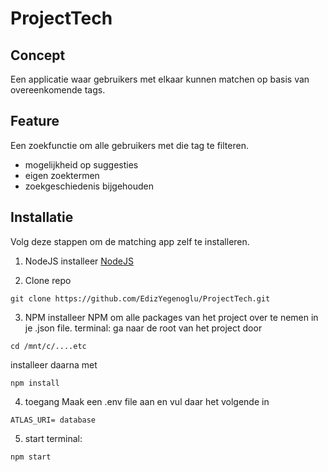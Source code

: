 # ProjectTech

## Concept

Een applicatie waar gebruikers met elkaar kunnen matchen op basis van overeenkomende tags.

## Feature

Een zoekfunctie om alle gebruikers met die tag te filteren.

- mogelijkheid op suggesties
- eigen zoektermen
- zoekgeschiedenis bijgehouden

## Installatie

Volg deze stappen om de matching app zelf te installeren.

1. NodeJS
   installeer [NodeJS](https://nodejs.org/en/download/)

2. Clone repo

```
git clone https://github.com/EdizYegenoglu/ProjectTech.git
```

3. NPM
   installeer NPM om alle packages van het project over te nemen in je .json file.
   terminal:
   ga naar de root van het project door

```
cd /mnt/c/....etc
```

installeer daarna met

```
npm install
```

4. toegang
   Maak een .env file aan en vul daar het volgende in

```
ATLAS_URI= database
```

5. start
   terminal:

```
npm start
```
